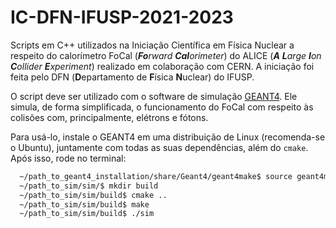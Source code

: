 # IC-DFN-IFUSP-2021-2023
Scripts em C++ utilizados na Iniciação Científica em Física Nuclear a respeito do calorímetro FoCal (***Fo**rward **Cal**orimeter*) do ALICE (***A** **L**arge **I**on **C**ollider **E**xperiment*) realizado em colaboração com CERN. A iniciação foi feita pelo DFN (**D**epartamento de **F**ísica **N**uclear) do IFUSP.

O script deve ser utilizado com o software de simulação [GEANT4](https://geant4.web.cern.ch). Ele simula, de forma simplificada, o funcionamento do FoCal com respeito às colisões com, principalmente, elétrons e fótons.

Para usá-lo, instale o GEANT4 em uma distribuição de Linux (recomenda-se o Ubuntu), juntamente com todas as suas dependências, além do ```cmake```. Após isso, rode no terminal:
```bash
  ~/path_to_geant4_installation/share/Geant4/geant4make$ source geant4make.sh
  ~/path_to_sim/sim/$ mkdir build
  ~/path_to_sim/sim/build$ cmake ..
  ~/path_to_sim/sim/build$ make
  ~/path_to_sim/sim/build$ ./sim
  ```
